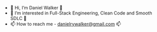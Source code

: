 - 👋 Hi, I’m Daniel Walker 👋
- 👀 I’m interested in Full-Stack Engineering, Clean Code and Smooth SDLC 👀
- 📫 How to reach me - danielrywalker@gmail.com 📫

<!---
- 🌱 I’m currently learning Vite⚡& Python 🐍
danielwalker92/danielwalker92 is a ✨ special ✨ repository because its `README.md` (this file) appears on your GitHub profile.
You can click the Preview link to take a look at your changes.
--->
